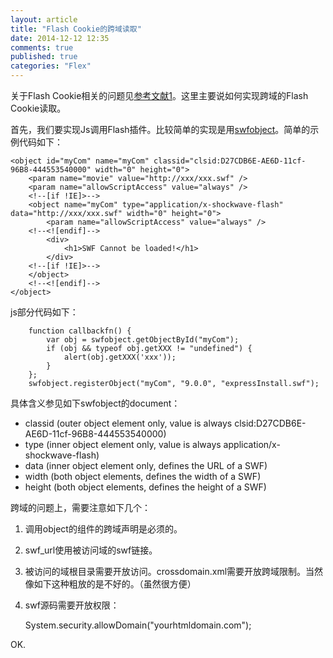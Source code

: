 ```yaml
---
layout: article
title: "Flash Cookie的跨域读取"
date: 2014-12-12 12:35
comments: true
published: true
categories: "Flex"
---
```


  关于Flash Cookie相关的问题见[参考文献1][1]。这里主要说如何实现跨域的Flash Cookie读取。

  首先，我们要实现Js调用Flash插件。比较简单的实现是用[swfobject][2]。简单的示例代码如下：

	<object id="myCom" name="myCom" classid="clsid:D27CDB6E-AE6D-11cf-96B8-444553540000" width="0" height="0">
	    <param name="movie" value="http://xxx/xxx.swf" />
	    <param name="allowScriptAccess" value="always" />
	    <!--[if !IE]>-->
	    <object name="myCom" type="application/x-shockwave-flash" data="http://xxx/xxx.swf" width="0" height="0">
	    	<param name="allowScriptAccess" value="always" />
	    <!--<![endif]-->
	        <div>
	            <h1>SWF Cannot be loaded!</h1>
	        </div>
	    <!--[if !IE]>-->
	    </object>
	    <!--<![endif]-->
	</object>

<!--more-->

  js部分代码如下：

	    function callbackfn() {
			var obj = swfobject.getObjectById("myCom");
			if (obj && typeof obj.getXXX != "undefined") {
				alert(obj.getXXX('xxx'));
			}
		};
		swfobject.registerObject("myCom", "9.0.0", "expressInstall.swf");

  具体含义参见如下swfobject的document：

  * classid (outer object element only, value is always clsid:D27CDB6E-AE6D-11cf-96B8-444553540000)
  * type (inner object element only, value is always application/x-shockwave-flash)
  * data (inner object element only, defines the URL of a SWF)
  * width (both object elements, defines the width of a SWF)
  * height (both object elements, defines the height of a SWF)
  
  跨域的问题上，需要注意如下几个：

  1. 调用object的组件的跨域声明是必须的。

		<param name="allowScriptAccess" value="always" />

  2. swf_url使用被访问域的swf链接。
  3. 被访问的域根目录需要开放访问。crossdomain.xml需要开放跨域限制。当然像如下这种粗放的是不好的。（虽然很方便）

		<cross-domain-policy>
			<allow-access-from domain="*" />
		</cross-domain-policy>

  4. swf源码需要开放权限：

		System.security.allowDomain("yourhtmldomain.com");
  
  OK.

[1]: http://cxh.me/2014/11/25/flash-shared-cookie/   "跨浏览器cookie"
[2]: https://code.google.com/p/swfobject/ "swfobject"
[3]: http://stackoverflow.com/questions/1038668/cross-domain-externalinterface-error-calling-method-on-npobject "Cross Domain ExternalInterface “Error calling method on NPObject”"
